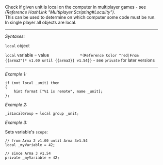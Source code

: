 Check if given unit is local on the computer in multiplayer games - see *(Reference HashLink "Multiplayer Scripting#Locality")*.<br>
This can be used to determine on which computer some code must be run. In single player all objects are local.


---
*Syntaxes:*

`local` object

`local` variable = value <span style="margin-left: 7em">`*(Reference Color "red|From {{arma2")* v1.00 until {{arma3}} v1.54}}` - see ``private`` for later versions</span>

---
*Example 1:*

```sqf
if (not local _unit) then
{
	hint format ["%1 is remote", name _unit];
};
```

*Example 2:*

```sqf
_isLocalGroup = local group _unit;
```

*Example 3:*

Sets variable's `scope`:

```sqf
// from Arma 2 v1.00 until Arma 3v1.54
local _myVariable = 42;

// since Arma 3 v1.54
private _myVariable = 42;
```